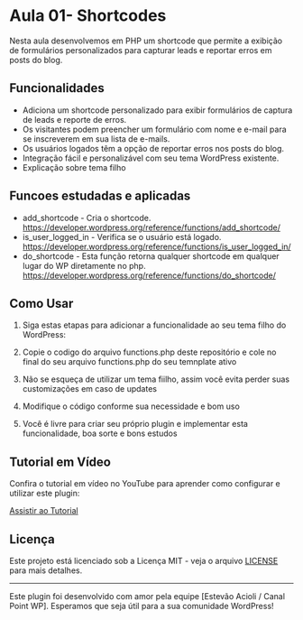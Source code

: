 # Aula 01- Shortcodes

Nesta aula desenvolvemos em PHP um shortcode que permite a exibição de formulários personalizados para capturar leads e reportar erros em posts do blog.

## Funcionalidades

- Adiciona um shortcode personalizado para exibir formulários de captura de leads e reporte de erros.
- Os visitantes podem preencher um formulário com nome e e-mail para se inscreverem em sua lista de e-mails.
- Os usuários logados têm a opção de reportar erros nos posts do blog.
- Integração fácil e personalizável com seu tema WordPress existente.
- Explicação sobre tema filho

## Funcoes estudadas e aplicadas

- add_shortcode - Cria o shortcode. https://developer.wordpress.org/reference/functions/add_shortcode/
- is_user_logged_in - Verifica se o usuário está logado. https://developer.wordpress.org/reference/functions/is_user_logged_in/
- do_shortcode - Esta função retorna qualquer shortcode em qualquer lugar do WP diretamente no php. https://developer.wordpress.org/reference/functions/do_shortcode/

## Como Usar

1. Siga estas etapas para adicionar a funcionalidade ao seu tema filho do WordPress:

2. Copie o codigo do arquivo functions.php deste repositório e cole no final do seu arquivo functions.php do seu temnplate ativo

3. Não se esqueça de utilizar um tema fiilho, assim você evita perder suas customizações em caso de updates

4. Modifique o código conforme sua necessidade e bom uso

5. Você é livre para criar seu próprio plugin e implementar esta funcionalidade, boa sorte e bons estudos


## Tutorial em Vídeo

Confira o tutorial em vídeo no YouTube para aprender como configurar e utilizar este plugin:

[Assistir ao Tutorial](https://www.youtube.com/watch?v=Dr9Z0iPNzqk)


## Licença

Este projeto está licenciado sob a Licença MIT - veja o arquivo [LICENSE](LICENSE) para mais detalhes.

---

Este plugin foi desenvolvido com amor pela equipe [Estevão Acioli / Canal Point WP]. Esperamos que seja útil para a sua comunidade WordPress!
